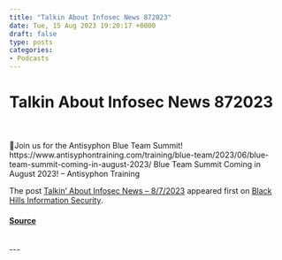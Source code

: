 ```yaml
---
title: "Talkin About Infosec News 872023"
date: Tue, 15 Aug 2023 19:20:17 +0000
draft: false
type: posts
categories: 
- Podcasts
---
```

# Talkin About Infosec News 872023

<br/>

<br/>
🔵Join us for the Antisyphon Blue Team Summit! https://www.antisyphontraining.com/training/blue-team/2023/06/blue-team-summit-coming-in-august-2023/ Blue Team Summit Coming in August 2023! – Antisyphon Training

The post [Talkin’ About Infosec News – 8/7/2023](https://www.blackhillsinfosec.com/talkin-about-infosec-news-8-7-2023/) appeared first on [Black Hills Information Security](https://www.blackhillsinfosec.com).

#### [Source](https://www.blackhillsinfosec.com/talkin-about-infosec-news-8-7-2023/)

<br/>
---
